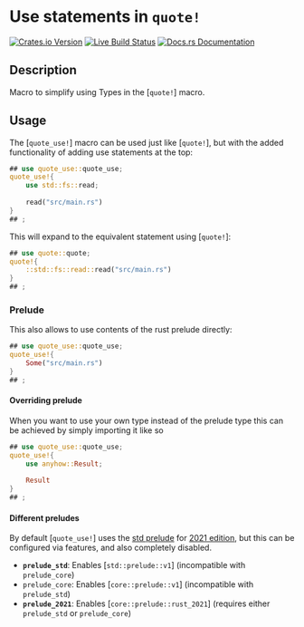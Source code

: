 # Use statements in `quote!`
[![Crates.io Version](https://img.shields.io/crates/v/quote-use.svg)](https://crates.io/crates/quote-use)
[![Live Build Status](https://img.shields.io/github/workflow/status/ModProg/quote-use/Test/main)](https://github.com/ModProg/quote-use/actions/workflows/test.yml)
[![Docs.rs Documentation](https://img.shields.io/docsrs/quote-use)](https://docs.rs/crate/quote-use)

## Description
                                                                                                             
Macro to simplify using Types in the [`quote!`] macro.
                                                                                                             
## Usage
                                                                                                             
The [`quote_use!`] macro can be used just like [`quote!`], but with the added functionality of
adding use statements at the top:
                                                                                                             
```rust
## use quote_use::quote_use;
quote_use!{
    use std::fs::read;
    
    read("src/main.rs")
}
## ;
```
                                                                                                             
This will expand to the equivalent statement using [`quote!`]:
                                                                                                             
```rust
## use quote::quote;
quote!{
    ::std::fs::read::read("src/main.rs")
}
## ;
```
                                                                                                             
### Prelude
                                                                                                             
This also allows to use contents of the rust prelude directly:
                                                                                                             
```rust
## use quote_use::quote_use;
quote_use!{
    Some("src/main.rs")
}
## ;
```
#### Overriding prelude
When you want to use your own type instead of the prelude type this can be achieved by simply
importing it like so
                                                                                                             
```rust
## use quote_use::quote_use;
quote_use!{
    use anyhow::Result;
                                                                                                             
    Result
}
## ;
```
#### Different preludes
                                                                                                             
By default [`quote_use!`] uses the [std prelude](std::prelude) for [2021 edition](std::prelude::rust_2021), 
but this can be configured via features, and also completely disabled.
                                                                                                             
- **`prelude_std`**: Enables [`std::prelude::v1`]  (incompatible with `prelude_core`)
- `prelude_core`: Enables [`core::prelude::v1`] (incompatible with `prelude_std`)
- **`prelude_2021`**: Enables [`core::prelude::rust_2021`] (requires either `prelude_std` or `prelude_core`)
